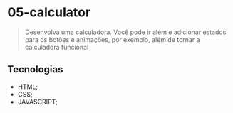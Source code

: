# 05-calculator

> Desenvolva uma calculadora. Você pode ir além e adicionar estados para os botões e animações, por exemplo, além de tornar a calculadora funcional

## Tecnologias
- HTML;
- CSS;
- JAVASCRIPT;
